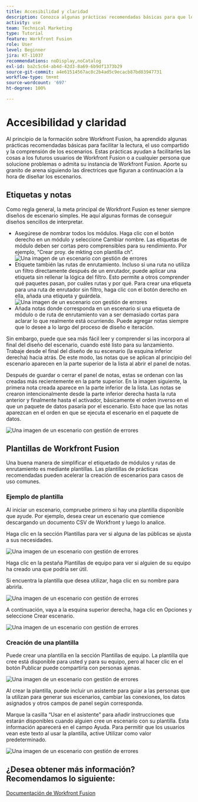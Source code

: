 ```yaml
---
title: Accesibilidad y claridad
description: Conozca algunas prácticas recomendadas básicas para que los escenarios sean fáciles de leer, compartir y comprender.
activity: use
team: Technical Marketing
type: Tutorial
feature: Workfront Fusion
role: User
level: Beginner
jira: KT-11037
recommendations: noDisplay,noCatalog
exl-id: ba2c5c64-ab4d-42d3-8a69-6b9df1373b29
source-git-commit: a4e61514567ac8c2b4ad5c9ecacb87bd83947731
workflow-type: tm+mt
source-wordcount: '697'
ht-degree: 100%

---
```


# Accesibilidad y claridad

Al principio de la formación sobre Workfront Fusion, ha aprendido algunas prácticas recomendadas básicas para facilitar la lectura, el uso compartido y la comprensión de los escenarios. Estas prácticas ayudan a facilitarles las cosas a los futuros usuarios de Workfront Fusion o a cualquier persona que solucione problemas o admita su instancia de Workfront Fusion. Aporte su granito de arena siguiendo las directrices que figuran a continuación a la hora de diseñar los escenarios.

## Etiquetas y notas

Como regla general, la meta principal de Workfront Fusion es tener siempre diseños de escenario simples. He aquí algunas formas de conseguir diseños sencillos de interpretar.

* Asegúrese de nombrar todos los módulos. Haga clic con el botón derecho en un módulo y seleccione Cambiar nombre. Las etiquetas de módulo deben ser cortas pero comprensibles para su rendimiento. Por ejemplo, “Crear proy. de mkting con plantilla ch”.
  ![Una imagen de un escenario con gestión de errores](assets/design-optimization-and-testing-1.png)
* Etiquete también las rutas de enrutamiento. Incluso si una ruta no utiliza un filtro directamente después de un enrutador, puede aplicar una etiqueta sin rellenar la lógica del filtro. Esto permite a otros comprender qué paquetes pasan, por cuáles rutas y por qué. Para crear una etiqueta para una ruta de enrutador sin filtro, haga clic con el botón derecho en ella, añada una etiqueta y guárdela.
  ![Una imagen de un escenario con gestión de errores](assets/design-optimization-and-testing-2.png)
* Añada notas donde corresponda en un escenario si una etiqueta de módulo o de ruta de enrutamiento van a ser demasiado cortas para aclarar lo que realmente está ocurriendo. Puede agregar notas siempre que lo desee a lo largo del proceso de diseño e iteración.

Sin embargo, puede que sea más fácil leer y comprender si las incorpora al final del diseño del escenario, cuando esté listo para su lanzamiento. Trabaje desde el final del diseño de su escenario (la esquina inferior derecha) hacia atrás. De este modo, las notas que se aplican al principio del escenario aparecen en la parte superior de la lista al abrir el panel de notas.

Después de guardar o cerrar el panel de notas, estas se ordenan con las creadas más recientemente en la parte superior. En la imagen siguiente, la primera nota creada aparece en la parte inferior de la lista. Las notas se crearon intencionalmente desde la parte inferior derecha hasta la ruta anterior y finalmente hasta el activador, básicamente el orden inverso en el que un paquete de datos pasaría por el escenario. Esto hace que las notas aparezcan en el orden en que se ejecuta el escenario en el paquete de datos.

![Una imagen de un escenario con gestión de errores](assets/design-optimization-and-testing-3.png)

## Plantillas de Workfront Fusion

Una buena manera de simplificar el etiquetado de módulos y rutas de enrutamiento es mediante plantillas. Las plantillas de prácticas recomendadas pueden acelerar la creación de escenarios para casos de uso comunes.

### Ejemplo de plantilla

Al iniciar un escenario, compruebe primero si hay una plantilla disponible que ayude. Por ejemplo, desea crear un escenario que comience descargando un documento CSV de Workfront y luego lo analice.

Haga clic en la sección Plantillas para ver si alguna de las públicas se ajusta a sus necesidades.

![Una imagen de un escenario con gestión de errores](assets/design-optimization-and-testing-4.png)

Haga clic en la pestaña Plantillas de equipo para ver si alguien de su equipo ha creado una que podría ser útil.

Si encuentra la plantilla que desea utilizar, haga clic en su nombre para abrirla.

![Una imagen de un escenario con gestión de errores](assets/design-optimization-and-testing-5.png)

A continuación, vaya a la esquina superior derecha, haga clic en Opciones y seleccione Crear escenario.

![Una imagen de un escenario con gestión de errores](assets/design-optimization-and-testing-6.png)

### Creación de una plantilla

Puede crear una plantilla en la sección Plantillas de equipo. La plantilla que cree está disponible para usted y para su equipo, pero al hacer clic en el botón Publicar puede compartirla con personas ajenas.

![Una imagen de un escenario con gestión de errores](assets/design-optimization-and-testing-7.png)

Al crear la plantilla, puede incluir un asistente para guiar a las personas que la utilizan para generar sus escenarios, cambiar las conexiones, los datos asignados y otros campos de panel según corresponda.

Marque la casilla “Usar en el asistente” para añadir instrucciones que estarán disponibles cuando alguien cree un escenario con su plantilla. Esta información aparecerá en el campo Ayuda. Para permitir que los usuarios vean este texto al usar la plantilla, active Utilizar como valor predeterminado.

![Una imagen de un escenario con gestión de errores](assets/design-optimization-and-testing-8.png)

## ¿Desea obtener más información? Recomendamos lo siguiente:

[Documentación de Workfront Fusion](https://experienceleague.adobe.com/docs/workfront/using/adobe-workfront-fusion/workfront-fusion-2.html?lang=es)
